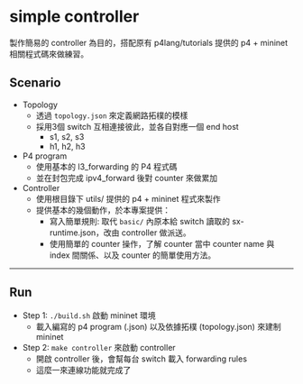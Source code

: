 # simple controller

製作簡易的 controller 為目的，搭配原有 p4lang/tutorials 提供的 p4 + mininet 相關程式碼來做練習。

## Scenario

* Topology
    * 透過 `topology.json` 來定義網路拓樸的模樣
    * 採用3個 switch 互相連接彼此，並各自對應一個 end host
        * s1, s2, s3
        * h1, h2, h3
* P4 program
    * 使用基本的 l3_forwarding 的 P4 程式碼
    * 並在封包完成 ipv4_forward 後對 counter 來做累加
* Controller
    * 使用根目錄下 utils/ 提供的 p4 + mininet 程式來製作
    * 提供基本的幾個動作，於本專案提供：
        * 寫入簡單規則: 取代 `basic/` 內原本給 switch 讀取的 sx-runtime.json，改由 controller 做派送。
        * 使用簡單的 counter 操作，了解 counter 當中 counter name 與 index 間關係、以及 counter 的簡單使用方法。

---

## Run 

* Step 1: `./build.sh` 啟動 mininet 環境
   * 載入編寫的 p4 program (.json) 以及依據拓樸 (topology.json) 來建制 mininet 
* Step 2: `make controller` 來啟動 controller
   * 開啟 controller 後，會幫每台 switch 載入 forwarding rules 
   * 這麼一來連線功能就完成了
   
